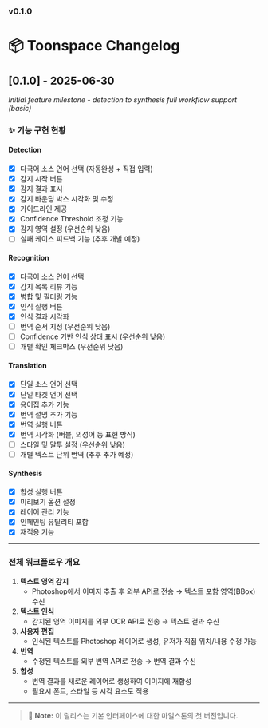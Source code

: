 ### v0.1.0

# 📦 Toonspace Changelog

## [0.1.0] - 2025-06-30  
_Initial feature milestone - detection to synthesis full workflow support (basic)_

### ✨ 기능 구현 현황

#### Detection
- [x] 다국어 소스 언어 선택 (자동완성 + 직접 입력)
- [x] 감지 시작 버튼
- [x] 감지 결과 표시
- [x] 감지 바운딩 박스 시각화 및 수정
- [x] 가이드라인 제공
- [x] Confidence Threshold 조정 기능
- [x] 감지 영역 설정 (우선순위 낮음)
- [ ] 실패 케이스 피드백 기능 (추후 개발 예정)

#### Recognition
- [x] 다국어 소스 언어 선택
- [x] 감지 목록 리뷰 기능
- [x] 병합 및 필터링 기능
- [x] 인식 실행 버튼
- [x] 인식 결과 시각화
- [ ] 번역 순서 지정 (우선순위 낮음)
- [ ] Confidence 기반 인식 상태 표시 (우선순위 낮음)
- [ ] 개별 확인 체크박스 (우선순위 낮음)

#### Translation
- [x] 단일 소스 언어 선택
- [x] 단일 타겟 언어 선택
- [x] 용어집 추가 기능
- [x] 번역 설명 추가 기능
- [x] 번역 실행 버튼
- [x] 번역 시각화 (버블, 의성어 등 표현 방식)
- [ ] 스타일 및 말투 설정 (우선순위 낮음)
- [ ] 개별 텍스트 단위 번역 (추후 추가 예정)

#### Synthesis
- [x] 합성 실행 버튼
- [x] 미리보기 옵션 설정
- [x] 레이어 관리 기능
- [x] 인페인팅 유틸리티 포함
- [x] 재적용 기능

---

### 전체 워크플로우 개요

1. **텍스트 영역 감지**
   - Photoshop에서 이미지 추출 후 외부 API로 전송 → 텍스트 포함 영역(BBox) 수신
2. **텍스트 인식**
   - 감지된 영역 이미지를 외부 OCR API로 전송 → 텍스트 결과 수신
3. **사용자 편집**
   - 인식된 텍스트를 Photoshop 레이어로 생성, 유저가 직접 위치/내용 수정 가능
4. **번역**
   - 수정된 텍스트를 외부 번역 API로 전송 → 번역 결과 수신
5. **합성**
   - 번역 결과를 새로운 레이어로 생성하여 이미지에 재합성
   - 필요시 폰트, 스타일 등 시각 요소도 적용

---

> 📝 **Note:** 이 릴리스는 기본 인터페이스에 대한 마일스톤의 첫 버전입니다. 
